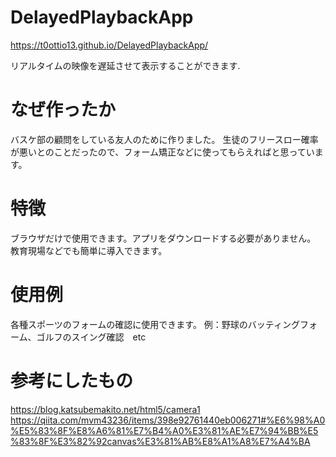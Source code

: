 # DelayedPlaybackApp
https://t0ottio13.github.io/DelayedPlaybackApp/

リアルタイムの映像を遅延させて表示することができます.

# なぜ作ったか

バスケ部の顧問をしている友人のために作りました。
生徒のフリースロー確率が悪いとのことだったので、フォーム矯正などに使ってもらえればと思っています。

# 特徴

ブラウザだけで使用できます。アプリをダウンロードする必要がありません。
教育現場などでも簡単に導入できます。

# 使用例

各種スポーツのフォームの確認に使用できます。
例：野球のバッティングフォーム、ゴルフのスイング確認　etc

# 参考にしたもの

https://blog.katsubemakito.net/html5/camera1
https://qiita.com/mvm43236/items/398e92761440eb006271#%E6%98%A0%E5%83%8F%E8%A6%81%E7%B4%A0%E3%81%AE%E7%94%BB%E5%83%8F%E3%82%92canvas%E3%81%AB%E8%A1%A8%E7%A4%BA
